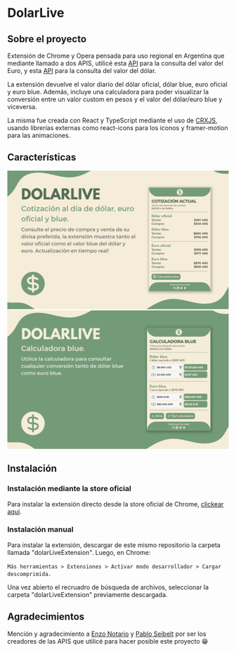 # DolarLive

## Sobre el proyecto

Extensión de Chrome y Opera pensada para uso regional en Argentina que mediante llamado a dos APIS, utilicé esta [API](https://bluelytics.com.ar/#!/api) para la consulta del valor del Euro, y esta [API](https://dolar-api-argentina.vercel.app/) para la consulta del valor del dólar.

La extensión devuelve el valor diario del dólar oficial, dólar blue, euro oficial y euro blue. Además, incluye una calculadora para poder visualizar la conversión entre un valor custom en pesos y el valor del dólar/euro blue y viceversa.

La misma fue creada con React y TypeScript mediante el uso de [CRXJS](https://github.com/crxjs/chrome-extension-tools), usando librerías externas como react-icons para los iconos y framer-motion para las animaciones.

## Características

<img src="./src/assets/PosterFront.png" border="0">
<img src="./src/assets/PosterBack.png" border="0">

## Instalación

### Instalación mediante la store oficial

Para instalar la extensión directo desde la store oficial de Chrome, [clickear aquí](https://t.co/k3usF9snUz).

### Instalación manual

Para instalar la extensión, descargar de este mismo repositorio la carpeta llamada "dolarLiveExtension".
Luego, en Chrome:

`Más herramientas > Extensiones > Activar modo desarrollador > Cargar descomprimida.`

Una vez abierto el recruadro de búsqueda de archivos, seleccionar la carpeta "dolarLiveExtension" previamente descargada.

## Agradecimientos

Mención y agradecimiento a [Enzo Notario](https://github.com/enzonotario) y [Pablo Seibelt](https://github.com/Bluelytics) por ser los creadores de las APIS que utilicé para hacer posible este proyecto 😁
